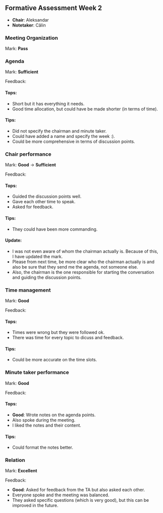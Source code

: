 ## Formative Assessment Week 2
- **Chair**: Aleksandar
- **Notetaker**: Călin

### Meeting Organization

Mark: **Pass**

### Agenda

Mark: **Sufficient**

Feedback:

#### Tops:
- Short but it has everything it needs.
- Good time allocation, but could have be made shorter (in terms of time).
#### Tips:
- Did not specify the chairman and minute taker.
- Could have added a name and specify the week :).
- Could be more comprehensive in terms of discussion points.

### Chair performance

Mark: **Good** -> **Sufficient**

Feedback: 
#### Tops:
- Guided the discussion points well.
- Gave each other time to speak.
- Asked for feedback.
#### Tips:
- They could have been more commanding.

#### Update:
- I was not even aware of whom the chairman actually is. Because of this, I have updated the mark.
- Please from next time, be more clear who the chairman actually is and also be sure that they send me the agenda, not someone else.
- Also, the chairman is the one responsible for starting the conversation and guiding the discussion points.
### Time management

Mark: **Good**

Feedback:
#### Tops:
- Times were wrong but they were followed ok.
- There was time for every topic to dicuss and feedback.
#### Tips:
- Could be more accurate on the time slots.

### Minute taker performance

Mark: **Good**

Feedback:
#### Tops:
- **Good**: Wrote notes on the agenda points.
- Also spoke during the meeting.
- I liked the notes and their content.
#### Tips:
- Could format the notes better.
### Relation

Mark: **Excellent**

Feedback: 
- **Good**: Asked for feedback from the TA but also asked each other.
- Everyone spoke and the meeting was balanced.
- They asked specific questions (which is very good), but this can be improved in the future.